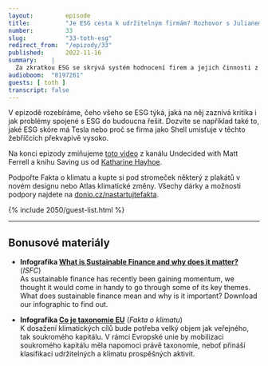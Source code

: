 ```yaml
---
layout:         episode
title:          "Je ESG cesta k udržitelným firmám? Rozhovor s Julianem Tothem."
number:         33
slug:           "33-toth-esg"
redirect_from:  "/epizody/33"
published:      2022-11-16
summary:    |
  Za zkratkou ESG se skrývá systém hodnocení firem a jejich činnosti z různých hledisek, který zahrnuje mimo jiné i změnu klimatu: Jak se firma dokáže vypořádat s dopady této změny? A jak k této změně naopak svým působením přispívá? Když se investor rozhoduje, do jakého byznysu vloží své peníze, obvykle si dělá podrobný průzkum toho, jak si která firma vede a jakým rizikům bude pravděpodobně v budoucnu čelit. Stále větší prostor je přitom v poslední době věnován také tzv. nefinančním kritériím, a právě na ty se vztahuje ESG.
audioboom:  "8197261"
guests: [ toth ]
transcript: false
---
```


V epizodě rozebíráme, čeho všeho se ESG týká, jaká na něj zaznívá kritika i jak problémy spojené s ESG do budoucna řešit. Dozvíte se například také to, jaké ESG skóre má Tesla nebo proč se firma jako Shell umisťuje v těchto žebříčcích překvapivě vysoko.

Na konci epizody zmiňujeme [toto video](https://youtu.be/p6CF-umWLZg) z kanálu Undecided with Matt Ferrell a knihu Saving us od [Katharine Hayhoe](http://www.katharinehayhoe.com).

Podpořte Fakta o klimatu a kupte si pod stromeček některý z plakátů v novém designu nebo Atlas klimatické změny. Všechy dárky a možnosti podpory najdete na [donio.cz/nastartujtefakta](https://www.donio.cz/nastartujtefakta).

{% include 2050/guest-list.html %}

---

## Bonusové materiály

<div class="bonus-material" markdown="1">

* **Infografika [What is Sustainable Finance and why does it matter?](https://www.isfc.org/infographic)** (_ISFC_)  
  As sustainable finance has recently been gaining momentum, we thought it would come in handy to go through some of its key themes. What does sustainable finance mean and why is it important? Download our infographic to find out.
  
* **Infografika [Co je taxonomie EU](https://faktaoklimatu.cz/infografiky/taxonomie-eu)** (_Fakta o klimatu_)  
  K dosažení klimatických cílů bude potřeba velký objem jak veřejného, tak soukromého kapitálu. V rámci Evropské unie by mobilizaci soukromého kapitálu měla napomoci právě taxonomie, neboť přináší klasifikaci udržitelných a klimatu prospěšných aktivit.
  
</div>
